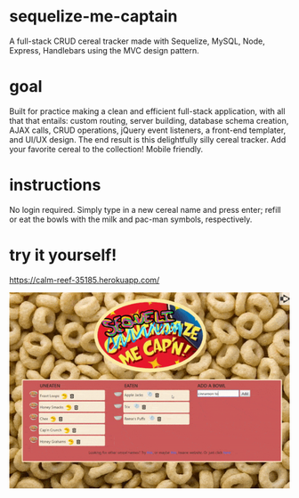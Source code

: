 # sequelize-me-captain
A full-stack CRUD cereal tracker made with Sequelize, MySQL, Node, Express, Handlebars using the MVC design pattern.

# goal
Built for practice making a clean and efficient full-stack application, with all that that entails: custom routing, server building, database schema creation, AJAX calls, CRUD operations, jQuery event listeners, a front-end templater, and UI/UX design. The end result is this delightfully silly cereal tracker. Add your favorite cereal to the collection! Mobile friendly.

# instructions
No login required. Simply type in a new cereal name and press enter; refill or eat the bowls with the milk and pac-man symbols, respectively.

# try it yourself!
https://calm-reef-35185.herokuapp.com/

![](sequelize-demo.gif)
